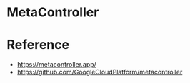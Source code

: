 # MetaController

# Reference

* https://metacontroller.app/
* https://github.com/GoogleCloudPlatform/metacontroller
